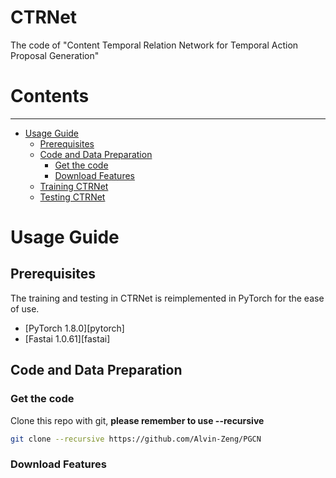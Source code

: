 # CTRNet
The code of "Content Temporal Relation Network for Temporal Action Proposal Generation"
# Contents
----

* [Usage Guide](#usage-guide)
   * [Prerequisites](#prerequisites)
   * [Code and Data Preparation](#code-and-data-preparation)
      * [Get the code](#get-the-code)
      * [Download Features](#download-features)
   * [Training CTRNet](#training-ctrnet)
   * [Testing CTRNet](#testing-trained-models)


# Usage Guide

## Prerequisites

The training and testing in CTRNet is reimplemented in PyTorch for the ease of use. 

- [PyTorch 1.8.0][pytorch]
- [Fastai 1.0.61][fastai]

## Code and Data Preparation

### Get the code

Clone this repo with git, **please remember to use --recursive**

```bash
git clone --recursive https://github.com/Alvin-Zeng/PGCN
```
### Download Features
